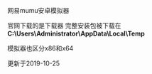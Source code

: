 网易mumu安卓模拟器

官网下载的是下载器
完整安装包被下载在**C:\Users\Administrator\AppData\Local\Temp**

模拟器也区分x86和x64

更新于2019-10-25